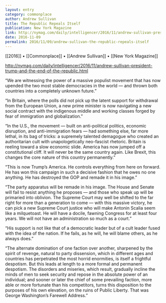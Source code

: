 ```yaml
---
layout: entry
category: commonplace
author: Andrew Sullivan
title: The Republic Repeals Itself
publication: New York Magazine
link: http://nymag.com/daily/intelligencer/2016/11/andrew-sullivan-president-trump-and-the-end-of-the-republic.html
date: 2016-11-09
permalink: 2016/11/09/andrew-sullivan-the-republic-repeals-itself
---
```


[[2016]] • [[Commonplace]] • [[Andrew Sullivan]] • [[New York Magazine]]

http://nymag.com/daily/intelligencer/2016/11/andrew-sullivan-president-trump-and-the-end-of-the-republic.html

“We are witnessing the power of a massive populist movement that has now upended the two most stable democracies in the world — and thrown both countries into a completely unknown future.”

“In Britain, where the polls did not pick up the latent support for withdrawal from the European Union, a new prime minister is now navigating a new social contract with the indigenous middle and working classes forged by fear of immigration and globalization.”

“In the U.S., the movement — built on anti-political politics, economic disruption, and anti-immigration fears — had something else, far more lethal, in its bag of tricks: a supremely talented demagogue who created an authoritarian cult with unapologetically neo-fascist rhetoric. Britain is reeling toward a slow economic slide. America has now jumped off a constitutional cliff. It will never be the same country again. Like Brexit, this changes the core nature of this country permanently.”

“This is now Trump’s America. He controls everything from here on forward. He has won this campaign in such a decisive fashion that he owes no one anything. He has destroyed the GOP and remade it in his image.”

“The party apparatus will be remade in his image. The House and Senate will fail to resist anything he proposes — and those who speak up will be primaried into oblivion. The Supreme Court may well be shifted to the far right for more than a generation to come — with this massive victory, he can pick a new Supreme Court justice who will make Antonin Scalia seem like a milquetoast. He will have a docile, fawning Congress for at least four years. We will not have an administration so much as a court.”

“His support is not like that of a democratic leader but of a cult leader fused with the idea of the nation. If he fails, as he will, he will blame others, as he always does.”

“The alternate domination of one faction over another, sharpened by the spirit of revenge, natural to party dissension, which in different ages and countries has perpetrated the most horrid enormities, is itself a frightful despotism. But this leads at length to a more formal and permanent despotism. The disorders and miseries, which result, gradually incline the minds of men to seek security and repose in the absolute power of an individual; and sooner or later the chief of some prevailing faction, more able or more fortunate than his competitors, turns this disposition to the purposes of his own elevation, on the ruins of Public Liberty.
That was George Washington’s Farewell Address.”
